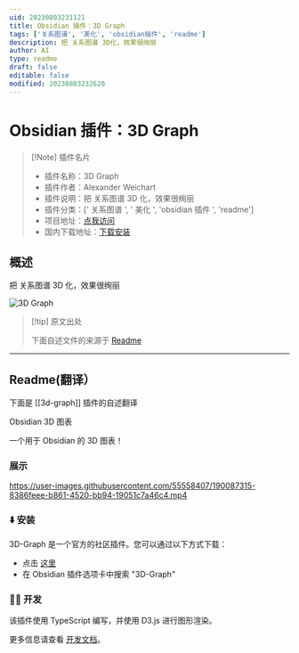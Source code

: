 ```yaml
---
uid: 20230803231121
title: Obsidian 插件：3D Graph
tags: ['关系图谱', '美化', 'obsidian插件', 'readme']
description: 把 关系图谱 3D化，效果很绚丽
author: AI
type: readme
draft: false
editable: false
modified: 20230803232620
---
```


# Obsidian 插件：3D Graph

> [!Note] 插件名片
> - 插件名称：3D Graph
> - 插件作者：Alexander Weichart
> - 插件说明：把 关系图谱 3D 化，效果很绚丽
> - 插件分类：[' 关系图谱 ', ' 美化 ', 'obsidian 插件 ', 'readme']
> - 项目地址：[点我访问](https://github.com/AlexW00/obsidian-3d-graph)
> - 国内下载地址：[下载安装](https://pkmer.cn/products/plugin/pluginMarket/?3d-graph)

## 概述

把 关系图谱 3D 化，效果很绚丽

![3D Graph](https://cdn.pkmer.cn/covers/3d-graph.gif!pkmer)

> [!tip] 原文出处
>
>下面自述文件的来源于 [Readme](https://ghproxy.net/https://raw.githubusercontent.com/AlexW00/obsidian-3d-graph/master/README.md)
>

---

## Readme(翻译）

下面是 [[3d-graph]] 插件的自述翻译

Obsidian 3D 图表

一个用于 Obsidian 的 3D 图表！

### 展示

<https://user-images.githubusercontent.com/55558407/190087315-8386feee-b861-4520-bb94-19051c7a46c4.mp4>

### ⬇️ 安装

3D-Graph 是一个官方的社区插件。您可以通过以下方式下载：

- 点击 [这里](https://obsidian.md/plugins?id=3d-graph)
- 在 Obsidian 插件选项卡中搜索 "3D-Graph"

### 👨‍💻 开发

该插件使用 TypeScript 编写，并使用 D3.js 进行图形渲染。

更多信息请查看 [开发文档](docs/dev-docs.md)。
